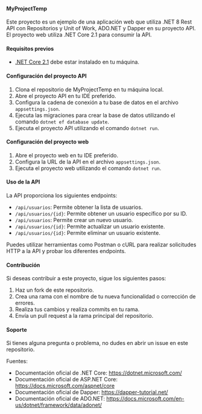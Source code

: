 #### MyProjectTemp

Este proyecto es un ejemplo de una aplicación web que utiliza .NET 8 Rest API con Repositorios y Unit of Work, ADO.NET y Dapper en su proyecto API. El proyecto web utiliza .NET Core 2.1 para consumir la API.

#### Requisitos previos

- [.NET Core 2.1](https://dotnet.microsoft.com/download/dotnet-core/2.1) debe estar instalado en tu máquina.

#### Configuración del proyecto API

1. Clona el repositorio de MyProjectTemp en tu máquina local.
2. Abre el proyecto API en tu IDE preferido.
3. Configura la cadena de conexión a tu base de datos en el archivo `appsettings.json`.
4. Ejecuta las migraciones para crear la base de datos utilizando el comando `dotnet ef database update`.
5. Ejecuta el proyecto API utilizando el comando `dotnet run`.

#### Configuración del proyecto web

1. Abre el proyecto web en tu IDE preferido.
2. Configura la URL de la API en el archivo `appsettings.json`.
3. Ejecuta el proyecto web utilizando el comando `dotnet run`.

#### Uso de la API

La API proporciona los siguientes endpoints:

- `/api/usuarios`: Permite obtener la lista de usuarios.
- `/api/usuarios/{id}`: Permite obtener un usuario específico por su ID.
- `/api/usuarios`: Permite crear un nuevo usuario.
- `/api/usuarios/{id}`: Permite actualizar un usuario existente.
- `/api/usuarios/{id}`: Permite eliminar un usuario existente.

Puedes utilizar herramientas como Postman o cURL para realizar solicitudes HTTP a la API y probar los diferentes endpoints.

#### Contribución

Si deseas contribuir a este proyecto, sigue los siguientes pasos:

1. Haz un fork de este repositorio.
2. Crea una rama con el nombre de tu nueva funcionalidad o corrección de errores.
3. Realiza tus cambios y realiza commits en tu rama.
4. Envía un pull request a la rama principal del repositorio.

#### Soporte

Si tienes alguna pregunta o problema, no dudes en abrir un issue en este repositorio.

Fuentes:
- Documentación oficial de .NET Core: https://dotnet.microsoft.com/
- Documentación oficial de ASP.NET Core: https://docs.microsoft.com/aspnet/core
- Documentación oficial de Dapper: https://dapper-tutorial.net/
- Documentación oficial de ADO.NET: https://docs.microsoft.com/en-us/dotnet/framework/data/adonet/
